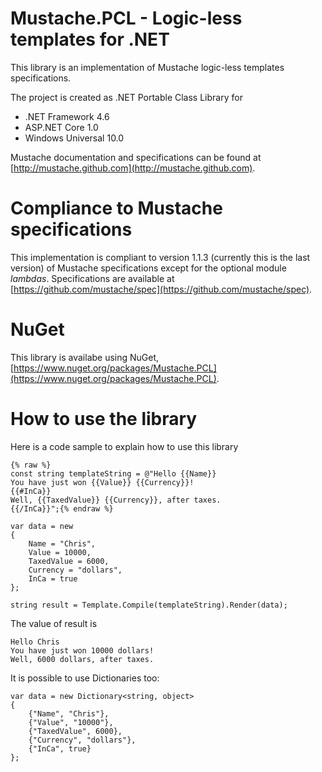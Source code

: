 # Mustache.PCL - Logic-less templates for .NET 

This library is an implementation of Mustache logic-less templates specifications.

The project is created as .NET Portable Class Library for 
- .NET Framework 4.6
- ASP.NET Core 1.0
- Windows Universal 10.0

Mustache documentation and specifications can be found at [http://mustache.github.com](http://mustache.github.com).

# Compliance to Mustache specifications
This implementation is compliant to version 1.1.3 (currently this is the last version) of Mustache specifications except for the optional module *lambdas*. Specifications are available at [https://github.com/mustache/spec](https://github.com/mustache/spec).

# NuGet
This library is availabe using NuGet, [https://www.nuget.org/packages/Mustache.PCL](https://www.nuget.org/packages/Mustache.PCL).

# How to use the library
Here is a code sample to explain how to use this library
    
    {% raw %}
    const string templateString = @"Hello {{Name}}
    You have just won {{Value}} {{Currency}}!
    {{#InCa}}
    Well, {{TaxedValue}} {{Currency}}, after taxes.
    {{/InCa}}";{% endraw %}
    
    var data = new
    {
        Name = "Chris",
        Value = 10000,
        TaxedValue = 6000,
        Currency = "dollars",
        InCa = true
    };

    string result = Template.Compile(templateString).Render(data);

The value of result is
    
    Hello Chris
    You have just won 10000 dollars!
    Well, 6000 dollars, after taxes.
    
It is possible to use Dictionaries too:

    var data = new Dictionary<string, object>
    {
        {"Name", "Chris"},
        {"Value", "10000"},
        {"TaxedValue", 6000},
        {"Currency", "dollars"},
        {"InCa", true}
    };
